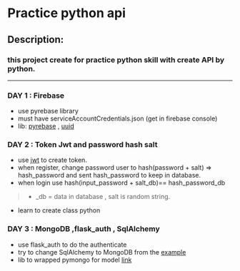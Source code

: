 # Practice python api
## Description:
### this project create for practice python skill with create API by python.
------
### DAY 1 : Firebase
* use pyrebase library
* must have serviceAccountCredentials.json (get in firebase console)
* lib: [pyrebase](https://github.com/thisbejim/Pyrebase#authentication) , [uuid](https://docs.python.org/3/library/uuid.html)

### DAY 2 : Token Jwt and password hash salt
* use [jwt](https://steelkiwi.com/blog/jwt-authorization-python-part-1-practise/) to create token.
* when register, change password user to hash(password + salt) => hash_password and sent hash_password to keep in database.
* when login use hash(input_password + salt_db)== hash_password_db
>* _db = data in database , salt is random string.
* learn to create class python

### DAY 3 : MongoDB ,flask_auth , SqlAlchemy
* use flask_auth to do the authenticate
* try to change SqlAlchemy to MongoDB from the [example](https://blog.miguelgrinberg.com/post/restful-authentication-with-flask)
* lib to wrapped pymongo for model [link](https://github.com/joshmarshall/mogo)